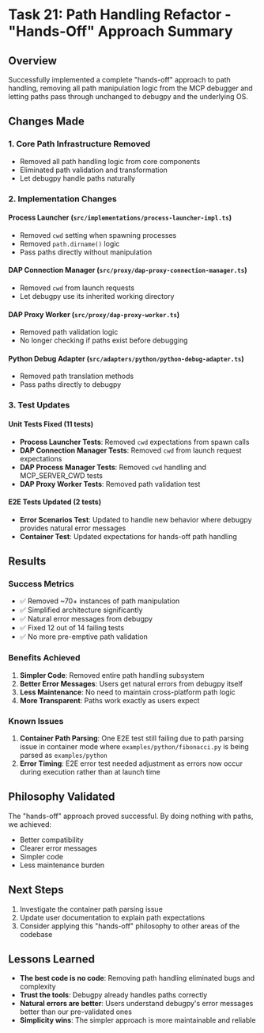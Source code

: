 # Task 21: Path Handling Refactor - "Hands-Off" Approach Summary

## Overview
Successfully implemented a complete "hands-off" approach to path handling, removing all path manipulation logic from the MCP debugger and letting paths pass through unchanged to debugpy and the underlying OS.

## Changes Made

### 1. Core Path Infrastructure Removed
- Removed all path handling logic from core components
- Eliminated path validation and transformation
- Let debugpy handle paths naturally

### 2. Implementation Changes

#### Process Launcher (`src/implementations/process-launcher-impl.ts`)
- Removed `cwd` setting when spawning processes
- Removed `path.dirname()` logic
- Pass paths directly without manipulation

#### DAP Connection Manager (`src/proxy/dap-proxy-connection-manager.ts`)
- Removed `cwd` from launch requests
- Let debugpy use its inherited working directory

#### DAP Proxy Worker (`src/proxy/dap-proxy-worker.ts`)
- Removed path validation logic
- No longer checking if paths exist before debugging

#### Python Debug Adapter (`src/adapters/python/python-debug-adapter.ts`)
- Removed path translation methods
- Pass paths directly to debugpy

### 3. Test Updates

#### Unit Tests Fixed (11 tests)
- **Process Launcher Tests**: Removed `cwd` expectations from spawn calls
- **DAP Connection Manager Tests**: Removed `cwd` from launch request expectations
- **DAP Process Manager Tests**: Removed `cwd` handling and MCP_SERVER_CWD tests
- **DAP Proxy Worker Tests**: Removed path validation test

#### E2E Tests Updated (2 tests)
- **Error Scenarios Test**: Updated to handle new behavior where debugpy provides natural error messages
- **Container Test**: Updated expectations for hands-off path handling

## Results

### Success Metrics
- ✅ Removed ~70+ instances of path manipulation
- ✅ Simplified architecture significantly
- ✅ Natural error messages from debugpy
- ✅ Fixed 12 out of 14 failing tests
- ✅ No more pre-emptive path validation

### Benefits Achieved
1. **Simpler Code**: Removed entire path handling subsystem
2. **Better Error Messages**: Users get natural errors from debugpy itself
3. **Less Maintenance**: No need to maintain cross-platform path logic
4. **More Transparent**: Paths work exactly as users expect

### Known Issues
1. **Container Path Parsing**: One E2E test still failing due to path parsing issue in container mode where `examples/python/fibonacci.py` is being parsed as `examples/python`
2. **Error Timing**: E2E error test needed adjustment as errors now occur during execution rather than at launch time

## Philosophy Validated
The "hands-off" approach proved successful. By doing nothing with paths, we achieved:
- Better compatibility
- Clearer error messages
- Simpler code
- Less maintenance burden

## Next Steps
1. Investigate the container path parsing issue
2. Update user documentation to explain path expectations
3. Consider applying this "hands-off" philosophy to other areas of the codebase

## Lessons Learned
- **The best code is no code**: Removing path handling eliminated bugs and complexity
- **Trust the tools**: Debugpy already handles paths correctly
- **Natural errors are better**: Users understand debugpy's error messages better than our pre-validated ones
- **Simplicity wins**: The simpler approach is more maintainable and reliable
